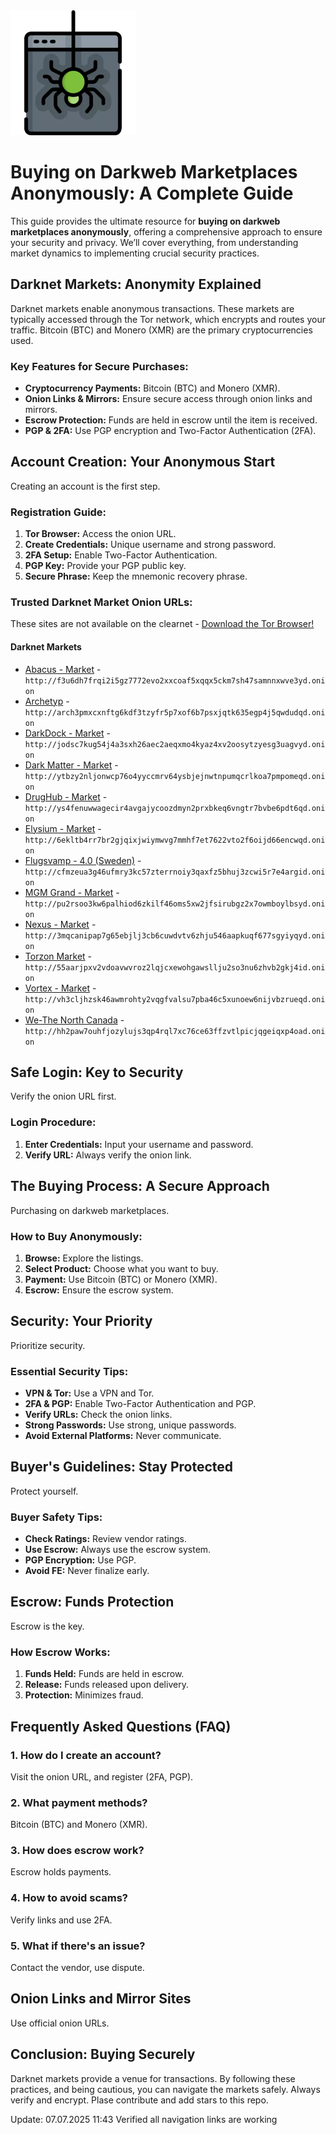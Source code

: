 <img src="/text/update.webp" width="200">

# Buying on Darkweb Marketplaces Anonymously: A Complete Guide

This guide provides the ultimate resource for **buying on darkweb marketplaces anonymously**, offering a comprehensive approach to ensure your security and privacy. We’ll cover everything, from understanding market dynamics to implementing crucial security practices.

## Darknet Markets: Anonymity Explained

Darknet markets enable anonymous transactions. These markets are typically accessed through the Tor network, which encrypts and routes your traffic. Bitcoin (BTC) and Monero (XMR) are the primary cryptocurrencies used.

### Key Features for Secure Purchases:

*   **Cryptocurrency Payments:** Bitcoin (BTC) and Monero (XMR).
*   **Onion Links & Mirrors:** Ensure secure access through onion links and mirrors.
*   **Escrow Protection:** Funds are held in escrow until the item is received.
*   **PGP & 2FA:** Use PGP encryption and Two-Factor Authentication (2FA).

## Account Creation: Your Anonymous Start

Creating an account is the first step.

### Registration Guide:

1.  **Tor Browser:** Access the onion URL.
2.  **Create Credentials:** Unique username and strong password.
3.  **2FA Setup:** Enable Two-Factor Authentication.
4.  **PGP Key:** Provide your PGP public key.
5.  **Secure Phrase:** Keep the mnemonic recovery phrase.

### Trusted Darknet Market Onion URLs:
These sites are not available on the clearnet - [Download the Tor Browser!](https://www.torproject.org/download/)

#### Darknet Markets

*   [Abacus - Market](http://f3u6dh7frqi2i5gz7772evo2xxcoaf5xqqx5ckm7sh47samnnxwve3yd.onion) - `http://f3u6dh7frqi2i5gz7772evo2xxcoaf5xqqx5ckm7sh47samnnxwve3yd.onion`
*   [Archetyp](@archetyp) - `http://arch3pmxcxnftg6kdf3tzyfr5p7xof6b7psxjqtk635egp4j5qwdudqd.onion`
*   [DarkDock - Market](http://jodsc7kug54j4a3sxh26aec2aeqxmo4kyaz4xv2oosytzyesg3uagvyd.onion) - `http://jodsc7kug54j4a3sxh26aec2aeqxmo4kyaz4xv2oosytzyesg3uagvyd.onion`
*   [Dark Matter - Market](http://ytbzy2nljonwcp76o4yyccmrv64ysbjejnwtnpumqcrlkoa7pmpomeqd.onion) - `http://ytbzy2nljonwcp76o4yyccmrv64ysbjejnwtnpumqcrlkoa7pmpomeqd.onion`
*   [DrugHub - Market](http://ys4fenuwwagecir4avgajycoozdmyn2prxbkeq6vngtr7bvbe6pdt6qd.onion) - `http://ys4fenuwwagecir4avgajycoozdmyn2prxbkeq6vngtr7bvbe6pdt6qd.onion`
*   [Elysium - Market](http://6ekltb4rr7br2gjqixjwiymwvg7mmhf7et7622vto2f6oijd66encwqd.onion) - `http://6ekltb4rr7br2gjqixjwiymwvg7mmhf7et7622vto2f6oijd66encwqd.onion`
*   [Flugsvamp - 4.0 (Sweden)](http://cfmzeua3g46ufmry3kc57zterrnoiy3qaxfz5bhuj3zcwi5r7e4argid.onion) - `http://cfmzeua3g46ufmry3kc57zterrnoiy3qaxfz5bhuj3zcwi5r7e4argid.onion`
*   [MGM Grand - Market](http://pu2rsoo3kw6palhiod6zkilf46oms5xw2jfsirubgz2x7owmboylbsyd.onion) - `http://pu2rsoo3kw6palhiod6zkilf46oms5xw2jfsirubgz2x7owmboylbsyd.onion`
*   [Nexus - Market](http://3mqcanipap7g65ebjlj3cb6cuwdvtv6zhju546aapkuqf677sgyiyqyd.onion) - `http://3mqcanipap7g65ebjlj3cb6cuwdvtv6zhju546aapkuqf677sgyiyqyd.onion`
*   [Torzon Market](http://55aarjpxv2vdoavwvroz2lqjcxewohgawsllju2so3nu6zhvb2gkj4id.onion) - `http://55aarjpxv2vdoavwvroz2lqjcxewohgawsllju2so3nu6zhvb2gkj4id.onion`
*   [Vortex - Market](http://vh3cljhzsk46awmrohty2vqgfvalsu7pba46c5xunoew6nijvbzrueqd.onion) - `http://vh3cljhzsk46awmrohty2vqgfvalsu7pba46c5xunoew6nijvbzrueqd.onion`
*   [We-The North Canada](http://hh2paw7ouhfjozylujs3qp4rql7xc76ce63ffzvtlpicjqgeiqxp4oad.onion) - `http://hh2paw7ouhfjozylujs3qp4rql7xc76ce63ffzvtlpicjqgeiqxp4oad.onion`

##  Safe Login: Key to Security

Verify the onion URL first.

### Login Procedure:

1.  **Enter Credentials:** Input your username and password.
2.  **Verify URL:** Always verify the onion link.

## The Buying Process: A Secure Approach

Purchasing on darkweb marketplaces.

### How to Buy Anonymously:

1.  **Browse:** Explore the listings.
2.  **Select Product:** Choose what you want to buy.
3.  **Payment:** Use Bitcoin (BTC) or Monero (XMR).
4.  **Escrow:** Ensure the escrow system.

## Security: Your Priority

Prioritize security.

### Essential Security Tips:

*   **VPN & Tor:** Use a VPN and Tor.
*   **2FA & PGP:** Enable Two-Factor Authentication and PGP.
*   **Verify URLs:** Check the onion links.
*   **Strong Passwords:** Use strong, unique passwords.
*   **Avoid External Platforms:** Never communicate.

## Buyer's Guidelines: Stay Protected

Protect yourself.

### Buyer Safety Tips:

*   **Check Ratings:** Review vendor ratings.
*   **Use Escrow:** Always use the escrow system.
*   **PGP Encryption:** Use PGP.
*   **Avoid FE:** Never finalize early.

## Escrow: Funds Protection

Escrow is the key.

### How Escrow Works:

1.  **Funds Held:** Funds are held in escrow.
2.  **Release:** Funds released upon delivery.
3.  **Protection:** Minimizes fraud.

## Frequently Asked Questions (FAQ)

### 1. How do I create an account?

Visit the onion URL, and register (2FA, PGP).

### 2. What payment methods?

Bitcoin (BTC) and Monero (XMR).

### 3. How does escrow work?

Escrow holds payments.

### 4. How to avoid scams?

Verify links and use 2FA.

### 5.  What if there's an issue?

Contact the vendor, use dispute.

## Onion Links and Mirror Sites

Use official onion URLs.

## Conclusion: Buying Securely

Darknet markets provide a venue for transactions. By following these practices, and being cautious, you can navigate the markets safely. Always verify and encrypt.
Plase contribute and add stars to this repo.



Update:  07.07.2025 11:43 Verified all navigation links are working